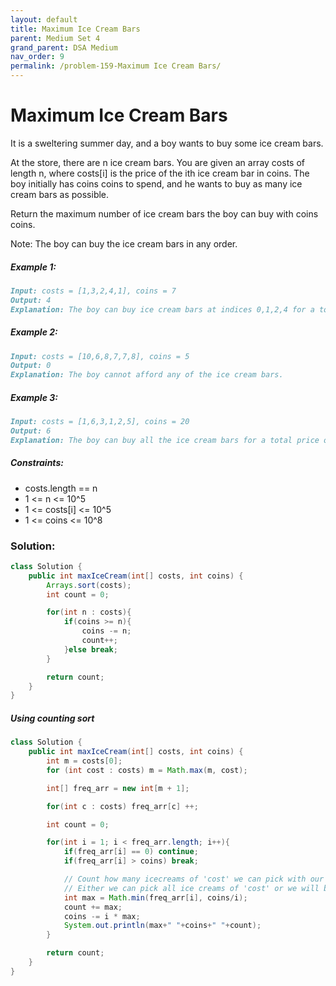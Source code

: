 ```yaml
---
layout: default
title: Maximum Ice Cream Bars
parent: Medium Set 4
grand_parent: DSA Medium
nav_order: 9
permalink: /problem-159-Maximum Ice Cream Bars/
---
```

# Maximum Ice Cream Bars
It is a sweltering summer day, and a boy wants to buy some ice cream bars.

At the store, there are n ice cream bars. You are given an array costs of length n, where costs[i] is the price of the ith ice cream bar in coins. The boy initially has coins coins to spend, and he wants to buy as many ice cream bars as possible.

Return the maximum number of ice cream bars the boy can buy with coins coins.

Note: The boy can buy the ice cream bars in any order.

##### Example 1:
```markdown
Input: costs = [1,3,2,4,1], coins = 7
Output: 4
Explanation: The boy can buy ice cream bars at indices 0,1,2,4 for a total price of 1 + 3 + 2 + 1 = 7.
```
##### Example 2:
```markdown
Input: costs = [10,6,8,7,7,8], coins = 5
Output: 0
Explanation: The boy cannot afford any of the ice cream bars.
```
##### Example 3:
````markdown
Input: costs = [1,6,3,1,2,5], coins = 20
Output: 6
Explanation: The boy can buy all the ice cream bars for a total price of 1 + 6 + 3 + 1 + 2 + 5 = 18.
````
##### Constraints:
* costs.length == n
* 1 <= n <= 10^5
* 1 <= costs[i] <= 10^5
* 1 <= coins <= 10^8

### Solution:
```java
class Solution {
    public int maxIceCream(int[] costs, int coins) {
        Arrays.sort(costs);
        int count = 0;

        for(int n : costs){
            if(coins >= n){
                coins -= n;
                count++;
            }else break;
        }

        return count;
    }
}
```
##### Using counting sort
```java
class Solution {
    public int maxIceCream(int[] costs, int coins) {
        int m = costs[0];
        for (int cost : costs) m = Math.max(m, cost);

        int[] freq_arr = new int[m + 1];

        for(int c : costs) freq_arr[c] ++;

        int count = 0;

        for(int i = 1; i < freq_arr.length; i++){
            if(freq_arr[i] == 0) continue;
            if(freq_arr[i] > coins) break;

            // Count how many icecreams of 'cost' we can pick with our 'coins'.
            // Either we can pick all ice creams of 'cost' or we will be limited by remaining 'coins'.
            int max = Math.min(freq_arr[i], coins/i);
            count += max;
            coins -= i * max;
            System.out.println(max+" "+coins+" "+count);
        }

        return count;
    }
}
```